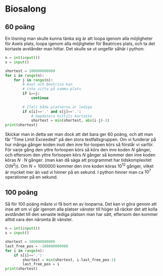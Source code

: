 # Biosalong

## 60 poäng
En lösning man skulle kunna tänka sig är att loopa igenom alla möjligheter för Axels plats, loopa igenom alla möjligheter för Beatrices plats, och ta det kortaste avstånder man hittar. Det skulle se ut ungefär såhär i python:

```python
n = int(input())
s = input()

shortest = 100000000000
for i in range(n):
    for j in range(n):
        # Axel och Beatrice kan
        # inte sitta på samma plats
        if i==j:
            continue
        
        # Ifall båda platserna är lediga
        if s[i]=='.' and s[j]=='.':
            # Uppdatera hittils kortaste
            shortest = min(shortest, abs(i-j)-1)
print(shortest)
```

Skickar man in detta ser man dock att det bara ger 60 poäng, och att man får "Time Limit Exceeded" på den stora testfallsgruppen. Om vi funderar på hur många gånger koden inuti den inre for-loopen körs så förstår vi varför. För varje gång den yttre forloopen körs så körs den inre koden $N$ gånger, och eftersom den yttre forloopen körs $N$ gånger så kommer den inre koden köras $N\cdot N$ gånger. (man kan då säga att programmet har tidskomplexitet $O(N^2)$). Om $N=1000000$ kommer den inre koden köras $10^{12}$ gånger, vilket är mycket mer än vad vi hinner på en sekund. I python hinner man ca $10^7$ operationer på en sekund.


## 100 poäng
Så för 100 poäng måste vi få bort en av looparna. Det kan vi göra genom att inse att om vi går igenom alla platser vänster till höger så räcker det att kolla avståndet till den senaste lediga platsen man har sätt, eftersom den kommer alltid vara den närsmta åt vänster.

```python
n = int(input())
s = input()

shortest = 100000000000
last_free_pos = -100000000000
for i in range(n):
    if s[i]=='.':
        shortest = min(shortest, i-last_free_pos-1)
        last_free_pos = i
print(shortest)
```